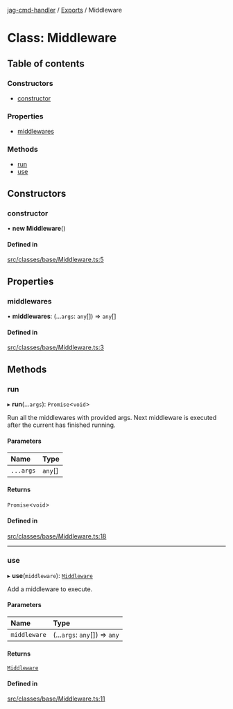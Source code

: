 [jag-cmd-handler](../README.md) / [Exports](../modules.md) / Middleware

# Class: Middleware

## Table of contents

### Constructors

- [constructor](Middleware.md#constructor)

### Properties

- [middlewares](Middleware.md#middlewares)

### Methods

- [run](Middleware.md#run)
- [use](Middleware.md#use)

## Constructors

### constructor

• **new Middleware**()

#### Defined in

[src/classes/base/Middleware.ts:5](https://github.com/JAGUARAVI/JagCmdHandler/blob/bd4ae4b/src/classes/base/Middleware.ts#L5)

## Properties

### middlewares

• **middlewares**: (...`args`: `any`[]) => `any`[]

#### Defined in

[src/classes/base/Middleware.ts:3](https://github.com/JAGUARAVI/JagCmdHandler/blob/bd4ae4b/src/classes/base/Middleware.ts#L3)

## Methods

### run

▸ **run**(...`args`): `Promise`<`void`\>

Run all the middlewares with provided args. Next middleware is executed after the current has finished running.

#### Parameters

| Name | Type |
| :------ | :------ |
| `...args` | `any`[] |

#### Returns

`Promise`<`void`\>

#### Defined in

[src/classes/base/Middleware.ts:18](https://github.com/JAGUARAVI/JagCmdHandler/blob/bd4ae4b/src/classes/base/Middleware.ts#L18)

___

### use

▸ **use**(`middleware`): [`Middleware`](Middleware.md)

Add a middleware to execute.

#### Parameters

| Name | Type |
| :------ | :------ |
| `middleware` | (...`args`: `any`[]) => `any` |

#### Returns

[`Middleware`](Middleware.md)

#### Defined in

[src/classes/base/Middleware.ts:11](https://github.com/JAGUARAVI/JagCmdHandler/blob/bd4ae4b/src/classes/base/Middleware.ts#L11)
